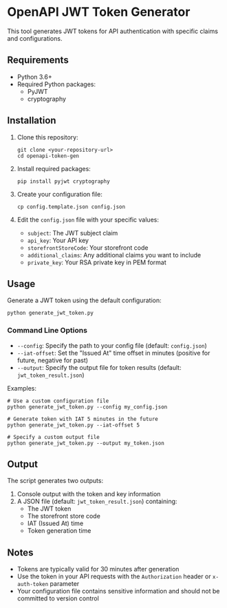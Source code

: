 # OpenAPI JWT Token Generator

This tool generates JWT tokens for API authentication with specific claims and configurations.

## Requirements

- Python 3.6+
- Required Python packages:
  - PyJWT
  - cryptography

## Installation

1. Clone this repository:
   ```
   git clone <your-repository-url>
   cd openapi-token-gen
   ```

2. Install required packages:
   ```
   pip install pyjwt cryptography
   ```

3. Create your configuration file:
   ```
   cp config.template.json config.json
   ```

4. Edit the `config.json` file with your specific values:
   - `subject`: The JWT subject claim
   - `api_key`: Your API key
   - `storefrontStoreCode`: Your storefront code
   - `additional_claims`: Any additional claims you want to include
   - `private_key`: Your RSA private key in PEM format

## Usage

Generate a JWT token using the default configuration:

```
python generate_jwt_token.py
```

### Command Line Options

- `--config`: Specify the path to your config file (default: `config.json`)
- `--iat-offset`: Set the "Issued At" time offset in minutes (positive for future, negative for past)
- `--output`: Specify the output file for token results (default: `jwt_token_result.json`)

Examples:

```
# Use a custom configuration file
python generate_jwt_token.py --config my_config.json

# Generate token with IAT 5 minutes in the future
python generate_jwt_token.py --iat-offset 5

# Specify a custom output file
python generate_jwt_token.py --output my_token.json
```

## Output

The script generates two outputs:

1. Console output with the token and key information
2. A JSON file (default: `jwt_token_result.json`) containing:
   - The JWT token
   - The storefront store code
   - IAT (Issued At) time
   - Token generation time

## Notes

- Tokens are typically valid for 30 minutes after generation
- Use the token in your API requests with the `Authorization` header or `x-auth-token` parameter
- Your configuration file contains sensitive information and should not be committed to version control